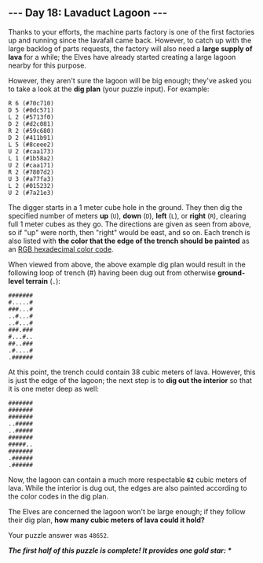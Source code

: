 ## --- Day 18: Lavaduct Lagoon ---
Thanks to your efforts, the machine parts factory is one of the first factories up and running since the lavafall came back. However, to catch up with the large backlog of parts requests, the factory will also need a **large supply of lava** for a while; the Elves have already started creating a large lagoon nearby for this purpose.

However, they aren't sure the lagoon will be big enough; they've asked you to take a look at the **dig plan** (your puzzle input). For example:
```
R 6 (#70c710)
D 5 (#0dc571)
L 2 (#5713f0)
D 2 (#d2c081)
R 2 (#59c680)
D 2 (#411b91)
L 5 (#8ceee2)
U 2 (#caa173)
L 1 (#1b58a2)
U 2 (#caa171)
R 2 (#7807d2)
U 3 (#a77fa3)
L 2 (#015232)
U 2 (#7a21e3)
```

The digger starts in a 1 meter cube hole in the ground. They then dig the specified number of meters **up** (`U`), **down** (`D`), **left** (`L`), or **right** (`R`), clearing full 1 meter cubes as they go. The directions are given as seen from above, so if "up" were north, then "right" would be east, and so on. Each trench is also listed with **the color that the edge of the trench should be painted** as an [RGB hexadecimal color code](https://en.wikipedia.org/wiki/RGB_color_model#Numeric_representations).

When viewed from above, the above example dig plan would result in the following loop of trench (#) having been dug out from otherwise **ground-level terrain** (`.`):
```
#######
#.....#
###...#
..#...#
..#...#
###.###
#...#..
##..###
.#....#
.######
```

At this point, the trench could contain 38 cubic meters of lava. However, this is just the edge of the lagoon; the next step is to **dig out the interior** so that it is one meter deep as well:
```
#######
#######
#######
..#####
..#####
#######
#####..
#######
.######
.######
```

Now, the lagoon can contain a much more respectable **`62`** cubic meters of lava. While the interior is dug out, the edges are also painted according to the color codes in the dig plan.

The Elves are concerned the lagoon won't be large enough; if they follow their dig plan, **how many cubic meters of lava could it hold?**

Your puzzle answer was `48652`.

___The first half of this puzzle is complete! It provides one gold star: *___